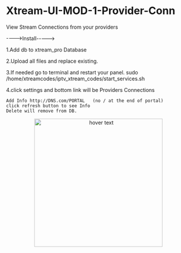 # Xtream-UI-MOD-1-Provider-Conn
 View Stream Connections from your providers


---->Install----->

1.Add db to xtream_pro Database

2.Upload all files and replace existing.

3.If needed go to terminal and restart your panel.
               sudo /home/xtreamcodes/iptv_xtream_codes/start_services.sh

4.click settings and bottom link will be Providers Connections

    Add Info http://DNS.com/PORTAL   (no / at the end of portal)
    click refresh button to see Info
    Delete will remove from DB.
    
   
<p align="center">
  <img src=master/UIMod.jpg" width="350" title="hover text">
</p>
